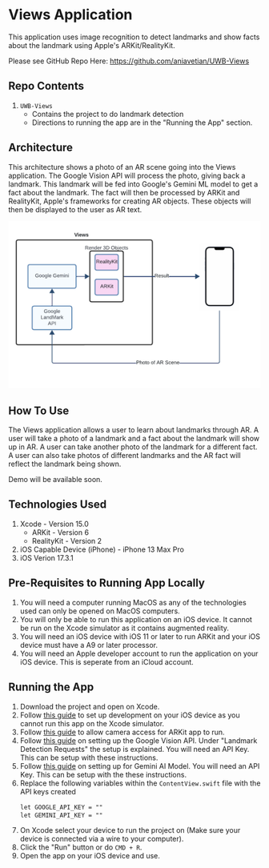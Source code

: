 # Views Application

This application uses image recognition to detect landmarks and show facts about the landmark using Apple's ARKit/RealityKit.

Please see GitHub Repo Here: https://github.com/aniavetian/UWB-Views

## Repo Contents

1. `UWB-Views`
   - Contains the project to do landmark detection
   - Directions to running the app are in the "Running the App" section.

## Architecture

This architecture shows a photo of an AR scene going into the Views application. 
The Google Vision API will process the photo, giving back a landmark. 
This landmark will be fed into Google's Gemini ML model to get a fact about the landmark. 
The fact will then be processed by ARKit and RealityKit, Apple's frameworks for creating AR objects. 
These objects will then be displayed to the user as AR text.

![Views Architecture](views-arch.png)

## How To Use

The Views application allows a user to learn about landmarks through AR. 
A user will take a photo of a landmark and a fact about the landmark will show up in AR. 
A user can take another photo of the landmark for a different fact. 
A user can also take photos of different landmarks and the AR fact will reflect the landmark being shown.

Demo will be available soon.

## Technologies Used

1. Xcode - Version 15.0
   - ARKit - Version 6
   - RealityKit - Version 2
2. iOS Capable Device (iPhone) - iPhone 13 Max Pro
3. iOS Verion 17.3.1

## Pre-Requisites to Running App Locally

1. You will need a computer running MacOS as any of the technologies used can only be opened on MacOS computers.
2. You will only be able to run this application on an iOS device. It cannot be run on the Xcode simulator as it contains augmented reality.
3. You will need an iOS device with iOS 11 or later to run ARKit and your iOS device must have a A9 or later processor.
4. You will need an Apple developer account to run the application on your iOS device. This is seperate from an iCloud account.

## Running the App

1. Download the project and open on Xcode.
2. Follow [this guide](https://developer.apple.com/documentation/xcode/running-your-app-in-simulator-or-on-a-device) to set up development on your iOS device as you cannot run this app on the Xcode simulator.
3. Follow [this guide](https://developer.apple.com/documentation/arkit/verifying_device_support_and_user_permission#) to allow camera access for ARKit app to run.
4. Follow [this guide](https://cloud.google.com/vision/docs/detecting-landmarks) on setting up the Google Vision API. Under "Landmark Detection Requests" the setup is explained. You will need an API Key. This can be setup with these instructions.
5. Follow [this guide](https://ai.google.dev/gemini-api/docs/get-started/tutorial?lang=swift) on setting up for Gemini AI Model. You will need an API Key. This can be setup with the these instructions.
6. Replace the following variables within the `ContentView.swift` file with the API keys created
   ```
   let GOOGLE_API_KEY = ""
   let GEMINI_API_KEY = ""
   ```
8. On Xcode select your device to run the project on (Make sure your device is connected via a wire to your computer).
9. Click the "Run" button or do `CMD + R`.
10. Open the app on your iOS device and use.


#
